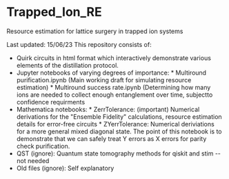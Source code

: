 # Trapped_Ion_RE
Resource estimation for lattice surgery in trapped ion systems

Last updated: 15/06/23
This repository consists of:
* Quirk circuits in html format which interactively demonstrate various elements of the distillation protocol.
* Jupyter notebooks of varying degrees of importance:
      * Multiround purification.ipynb (Main working draft for simulating resource estimation)
      * Multiround success rate.ipynb (Determining how many ions are needed to collect enough entanglement over time, subjectto confidence requirments
* Mathematica notebooks: 
      * ZerrTolerance: (important) Numerical derivations for the "Ensemble Fidelity" calculations, resource estimation details for error-free circuits
      * ZYerrTolerance: Numerical deriviations for a more general mixed diagonal state. The point of this notebook is to demonstrate that we can safely treat Y errors as X errors for parity check purification.
* QST (ignore): Quantum state tomography methods for qiskit and stim -- not needed
* Old files (ignore): Self explanatory
